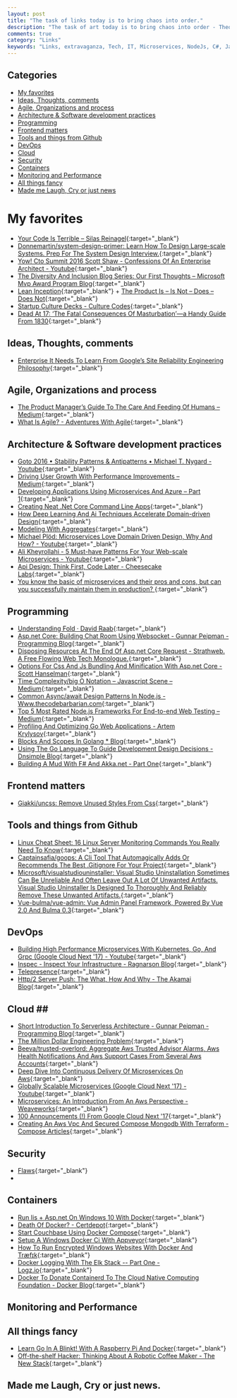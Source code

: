 ```yaml
---
layout: post
title: "The task of links today is to bring chaos into order."
description: "The task of art today is to bring chaos into order - Theodor Adrono"
comments: true
category: "Links"
keywords: "Links, extravaganza, Tech, IT, Microservices, NodeJs, C#, Javascript, Solution architecture"
---
```


## Categories ##
* [My favorites](#favorites)
* [Ideas, Thoughts, comments](#ideas)
* [Agile, Organizations and process](#agile)
* [Architecture & Software development practices](#development)
* [Programming](#net)
* [Frontend matters](#web)
* [Tools and things from Github](#tools)
* [DevOps](#devops)
* [Cloud](#cloud)
* [Security](#security)
* [Containers](#containers)
* [Monitoring and Performance](#monitoring)
* [All things fancy](#buzz)
* [Made me Laugh, Cry or just news](#news)

# My favorites<a name="favorites"></a> #
* [Your Code Is Terrible – Silas Reinagel](http://silasreinagel.com/2017/02/28/your-code-is-terrible/?__s=amwwwz5judsp1dsfgko7){:target="_blank"}
* [Donnemartin/system-design-primer: Learn How To Design Large-scale Systems. Prep For The System Design Interview.](https://github.com/donnemartin/system-design-primer){:target="_blank"}
* [Yow! Cto Summit 2016 Scott Shaw - Confessions Of An Enterprise Architect - Youtube](https://www.youtube.com/watch?v=Gdv9cl7qcRY){:target="_blank"}
* [The Diversity And Inclusion Blog Series: Our First Thoughts – Microsoft Mvp Award Program Blog](https://blogs.msdn.microsoft.com/mvpawardprogram/2017/03/15/diversity-series-1/){:target="_blank"}
* [Lean Inception](https://martinfowler.com/articles/lean-inception/){:target="_blank"} + [The Product Is – Is Not – Does – Does Not](https://martinfowler.com/articles/lean-inception/product-is-isnot.html){:target="_blank"}
* [Startup Culture Decks - Culture Codes](http://culturecodes.co/){:target="_blank"}
* [Dead At 17: ‘The Fatal Consequences Of Masturbation’—a Handy Guide From 1830](http://dangerousminds.net/comments/dead_at_17_the_fatal_consequences_of_masturbation--a_handy_guide_from_1830){:target="_blank"}

## Ideas, Thoughts, comments <a name="ideas"></a> ##
* [Enterprise It Needs To Learn From Google’s Site Reliability Engineering Philosophy](https://read.acloud.guru/why-enterprise-it-needs-to-learn-from-the-google-sre-philosophy-848734b449b9#.7vqxj0pur){:target="_blank"}

## Agile, Organizations and process<a name="agile"></a> ##
* [The Product Manager’s Guide To The Care And Feeding Of Humans – Medium](https://medium.com/@californiakara/the-product-managers-guide-to-the-care-and-feeding-of-humans-ee2854bc5944#.bxamdmfa8){:target="_blank"}
* [What Is Agile? - Adventures With Agile](http://www.adventureswithagile.com/2016/08/10/what-is-agile/){:target="_blank"}

## Architecture & Software development practices <a name="development"></a> ##
* [Goto 2016 • Stability Patterns & Antipatterns • Michael T. Nygard - Youtube](https://www.youtube.com/watch?v=VZePNGQojfA){:target="_blank"}
* [Driving User Growth With Performance Improvements – Medium](https://medium.com/@Pinterest_Engineering/driving-user-growth-with-performance-improvements-cfc50dafadd7#.swighbaka){:target="_blank"}
* [Developing Applications Using Microservices And Azure – Part 1](https://devnet.kentico.com/articles/developing-applications-using-microservices-and-azure-part-1){:target="_blank"}
* [Creating Neat .Net Core Command Line Apps](https://gist.github.com/iamarcel/8047384bfbe9941e52817cf14a79dc34#orgheadline7){:target="_blank"}
* [How Deep Learning And Ai Techniques Accelerate Domain-driven Design](http://www.theserverside.com/news/450413273/How-deep-learning-and-AI-techniques-accelerate-domain-driven-design?__s=amwwwz5judsp1dsfgko7){:target="_blank"}
* [Modeling With Aggregates](http://sneakycode.net/modeling-with-aggregates/?__s=amwwwz5judsp1dsfgko7){:target="_blank"}
* [Michael Plöd: Microservices Love Domain Driven Design, Why And How? - Youtube](https://www.youtube.com/watch?v=6-3nmBKU1qg&__s=amwwwz5judsp1dsfgko7){:target="_blank"}
* [Ali Kheyrollahi - 5 Must-have Patterns For Your Web-scale Microservices - Youtube](https://www.youtube.com/watch?v=jcjuWeIhw5Y){:target="_blank"}
* [Api Design: Think First, Code Later - Cheesecake Labs](https://www.ckl.io/blog/api-design-think-first-code-later/){:target="_blank"}
* [You know the basic of microservices and their pros and cons, but can you successfully maintain them in production? ](https://www.youtube.com/watch?v=nLu__gJDipk){:target="_blank"}

## Programming <a name="net"></a> ##
* [Understanding Fold · David Raab](http://sidburn.github.io/blog/2017/03/19/understanding-fold){:target="_blank"}
* [Asp.net Core: Building Chat Room Using Websocket - Gunnar Peipman - Programming Blog](http://gunnarpeipman.com/2017/03/aspnet-core-websocket-chat/){:target="_blank"}
* [Disposing Resources At The End Of Asp.net Core Request - Strathweb. A Free Flowing Web Tech Monologue.](http://www.strathweb.com/2017/03/disposing-resources-at-the-end-of-asp-net-core-request/){:target="_blank"}
* [Options For Css And Js Bundling And Minification With Asp.net Core - Scott Hanselman](https://www.hanselman.com/blog/OptionsForCSSAndJSBundlingAndMinificationWithASPNETCore.aspx){:target="_blank"}
* [Time Complexity/big O Notation – Javascript Scene – Medium](https://medium.com/javascript-scene/time-complexity-big-o-notation-1a4310c3ee4b#.n3xamhvgp){:target="_blank"}
* [Common Async/await Design Patterns In Node.js - Www.thecodebarbarian.com](http://thecodebarbarian.com/common-async-await-design-patterns-in-node.js.html){:target="_blank"}
* [Top 5 Most Rated Node.js Frameworks For End-to-end Web Testing – Medium](https://medium.com/@adrian_lewis/top-5-most-rated-node-js-frameworks-for-end-to-end-web-testing-f8ebca4e5d44#.em0fvygk1){:target="_blank"}
* [Profiling And Optimizing Go Web Applications - Artem Krylysov](http://artem.krylysov.com/blog/2017/03/13/profiling-and-optimizing-go-web-applications/){:target="_blank"}
* [Blocks And Scopes In Golang * Blog](http://www.tapirgames.com/blog/golang-block-and-scope){:target="_blank"}
* [Using The Go Language To Guide Development Design Decisions - Dnsimple Blog](https://blog.dnsimple.com/2017/03/using-go-design-decisions/){:target="_blank"}
* [Building A Mud With F# And Akka.net - Part One](https://www.seventeencups.net/building-a-mud-with-f-sharp-and-akka-net-part-one/){:target="_blank"}

## Frontend matters <a name="web"></a> ##
* [Giakki/uncss: Remove Unused Styles From Css](https://github.com/giakki/uncss){:target="_blank"}

## Tools and things from Github <a name="tools"></a> ##
* [Linux Cheat Sheet: 16 Linux Server Monitoring Commands You Really Need To Know](https://insights.hpe.com/articles/16-linux-server-monitoring-commands-you-really-need-to-know-1703.html){:target="_blank"}
* [Captainsafia/goops: A Cli Tool That Automagically Adds Or Recommends The Best .Gitignore For Your Project](https://github.com/captainsafia/goops){:target="_blank"}
* [Microsoft/visualstudiouninstaller: Visual Studio Uninstallation Sometimes Can Be Unreliable And Often Leave Out A Lot Of Unwanted Artifacts. Visual Studio Uninstaller Is Designed To Thoroughly And Reliably Remove These Unwanted Artifacts.](https://github.com/Microsoft/VisualStudioUninstaller){:target="_blank"}
* [Vue-bulma/vue-admin: Vue Admin Panel Framework, Powered By Vue 2.0 And Bulma 0.3](https://github.com/vue-bulma/vue-admin){:target="_blank"}

## DevOps<a name="devops"></a> ##
* [Building High Performance Microservices With Kubernetes, Go, And Grpc (Google Cloud Next '17) - Youtube](https://www.youtube.com/watch?v=YiNt4kUnnIM){:target="_blank"}
* [Inspec - Inspect Your Infrastructure - Ragnarson Blog](https://blog.ragnarson.com/2017/03/13/inspec-inspect-your-infrastructure.html){:target="_blank"}
* [Telepresence](https://datawire.github.io/telepresence/#installing){:target="_blank"}
* [Http/2 Server Push: The What, How And Why - The Akamai Blog](https://blogs.akamai.com/2017/03/http2-server-push-the-what-how-and-why.html){:target="_blank"}

## Cloud <a name="cloud"></a>##
* [Short Introduction To Serverless Architecture - Gunnar Peipman - Programming Blog](http://gunnarpeipman.com/2017/03/serverless-architecture/){:target="_blank"}
* [The Million Dollar Engineering Problem](https://segment.com/blog/the-million-dollar-eng-problem/){:target="_blank"}
* [Beeva/trusted-overlord: Aggregate Aws Trusted Advisor Alarms, Aws Health Notifications And Aws Support Cases From Several Aws Accounts](https://github.com/beeva/trusted-overlord){:target="_blank"}
* [Deep Dive Into Continuous Delivery Of Microservices On Aws](https://eajitesh.github.io/Continuous-Delivery-Microservices-AWS/){:target="_blank"}
* [Globally Scalable Microservices (Google Cloud Next '17) - Youtube](https://www.youtube.com/watch?v=kmPBm-TQBSE){:target="_blank"}
* [Microservices: An Introduction From An Aws Perspective - Weaveworks](https://www.weave.works/introduction-microservices-aws-perspective/){:target="_blank"}
* [100 Announcements (!) From Google Cloud Next '17](https://blog.google/topics/google-cloud/100-announcements-google-cloud-next-17/){:target="_blank"}
* [Creating An Aws Vpc And Secured Compose Mongodb With Terraform - Compose Articles](https://compose.com/articles/creating-an-aws-vpc-and-secured-compose-mongodb-with-terraform/){:target="_blank"}

## Security<a name="security"></a> ##
* [Flaws](http://flaws.cloud/){:target="_blank"}
* 
## Containers <a name="containers"></a> ##
* [Run Iis + Asp.net On Windows 10 With Docker](http://blog.alexellis.io/run-iis-asp-net-on-windows-10-with-docker/){:target="_blank"}
* [Death Of Docker? - Certdepot](https://www.certdepot.net/death-of-docker/){:target="_blank"}
* [Start Couchbase Using Docker Compose](http://blog.arungupta.me/start-couchbase-using-docker-compose-2/){:target="_blank"}
* [Setup A Windows Docker Ci With Appveyor](https://stefanscherer.github.io/setup-windows-docker-ci-appveyor/){:target="_blank"}
* [How To Run Encrypted Windows Websites With Docker And Træfɪk](https://stefanscherer.github.io/how-to-run-encrypted-windows-websites-with-docker-and-traefik/){:target="_blank"}
* [Docker Logging With The Elk Stack -- Part One - Logz.io](http://logz.io/blog/docker-logging/){:target="_blank"}
* [Docker To Donate Containerd To The Cloud Native Computing Foundation - Docker Blog](https://blog.docker.com/2017/03/docker-donates-containerd-to-cncf/){:target="_blank"}

## Monitoring and Performance <a name="monitoring"></a> ##

## All things fancy <a name="buzz"></a> ##
* [Learn Go In A Blinkt! With A Raspberry Pi And Docker](http://www.actuino.fr/raspi/learn-go-pi.html){:target="_blank"}
* [Off-the-shelf Hacker: Thinking About A Robotic Coffee Maker - The New Stack](https://thenewstack.io/off-shelf-hacker-thinking-robotic-coffee-maker/){:target="_blank"}

## Made me Laugh, Cry or just news. <a name="news"></a> ##
